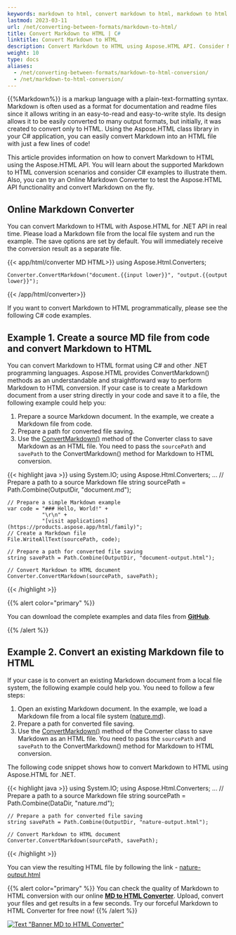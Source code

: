 ```yaml
---
keywords: markdown to html, convert markdown to html, markdown to html conversion, markdown to html converter, c# code, online converter
lastmod: 2023-03-11
url: /net/converting-between-formats/markdown-to-html/
title: Convert Markdown to HTML | C#
linktitle: Convert Markdown to HTML
description: Convert Markdown to HTML using Aspose.HTML API. Consider Markdown to HTML conversion scenarios in C# examples. Try online Markdown Converter
weight: 10
type: docs
aliases:
  - /net/converting-between-formats/markdown-to-html-conversion/
  - /net/markdown-to-html-conversion/
---
```


<link href="./../../style.css" rel="stylesheet" type="text/css" />

{{%Markdown%}} is a markup language with a plain-text-formatting syntax. Markdown is often used as a format for documentation and readme files since it allows writing in an easy-to-read and easy-to-write style. Its design allows it to be easily converted to many output formats, but initially, it was created to convert only to HTML. Using the Aspose.HTML class library in your C# application, you can easily convert Markdown into an HTML file with just a few lines of code!

This article provides information on how to convert Markdown to HTML using the Aspose.HTML API. You will learn about the supported Markdown to HTML conversion scenarios and consider C# examples to illustrate them. Also, you can try an Online Markdown Converter to test the Aspose.HTML API functionality and convert Markdown on the fly.

## **Online Markdown Converter**

You can convert Markdown to HTML with Aspose.HTML for .NET API in real time. Please load a Markdown file from the local file system and run the example.  The save options are set by default. You will immediately receive the conversion result as a separate file.

{{< app/html/converter MD HTML>}}
using Aspose.Html.Converters;

    Converter.ConvertMarkdown("document.{{input lower}}", "output.{{output lower}}");
{{< /app/html/converter>}} 

If you want to convert Markdown to HTML programmatically, please see the following C# code examples.

## **Example 1. Create a source MD file from code and convert Markdown to HTML**
You can convert Markdown to HTML format using C# and other .NET programming languages. Aspose.HTML provides  ConvertMarkdown() methods as an understandable and straightforward way to perform Markdown to HTML conversion. If your case is to create a Markdown document from a user string directly in your code and save it to a file, the following example could help you: 

1. Prepare a source Markdown document. In the example, we create a Markdown file from code. 
1. Prepare a path for converted file saving. 
1. Use the [ConvertMarkdown()](https://reference.aspose.com/html/net/aspose.html.converters/converter/convertmarkdown/) method of the Converter class to save Markdown as an HTML file. You need to pass the `sourcePath` and `savePath` to the ConvertMarkdown() method for Markdown to HTML conversion.

{{< highlight java >}}
using System.IO;
using Aspose.Html.Converters;
...
    // Prepare a path to a source Markdown file
    string sourcePath = Path.Combine(OutputDir, "document.md");

    // Prepare a simple Markdown example
    var code = "### Hello, World!" +
               "\r\n" +
               "[visit applications](https://products.aspose.app/html/family)";
    // Create a Markdown file
    File.WriteAllText(sourcePath, code);
    
    // Prepare a path for converted file saving 
    string savePath = Path.Combine(OutputDir, "document-output.html");
    
    // Convert Markdown to HTML document
    Converter.ConvertMarkdown(sourcePath, savePath);

{{< /highlight >}}

{{% alert color="primary" %}} 

You can download the complete examples and data files from [**GitHub**](https://github.com/aspose-html/Aspose.HTML-Documentation/tree/main/content/tests-net).

{{% /alert %}}

## **Example 2. Convert an existing Markdown file to HTML**
If your case is to convert an existing Markdown document from a local file system, the following example could help you. You need to follow a few steps:

1. Open an existing Markdown document. In the example, we load a Markdown file from a local file system ([nature.md](https://github.com/aspose-html/Aspose.HTML-Documentation/blob/main/content/tests-net/tests-data/nature.md)). 
1. Prepare a path for converted file saving. 
1. Use the [ConvertMarkdown()](https://reference.aspose.com/html/net/aspose.html.converters/converter/convertmarkdown/) method of the Converter class to save Markdown as an HTML file. You need to pass the `sourcePath` and `savePath` to the ConvertMarkdown() method for Markdown to HTML conversion.

The following code snippet shows how to convert Markdown to HTML using Aspose.HTML for .NET.

{{< highlight java >}}
using System.IO;
using Aspose.Html.Converters;
...
    // Prepare a path to a source Markdown file
    string sourcePath = Path.Combine(DataDir, "nature.md");

    // Prepare a path for converted file saving 
    string savePath = Path.Combine(OutputDir, "nature-output.html");
    
    // Convert Markdown to HTML document
    Converter.ConvertMarkdown(sourcePath, savePath);
{{< /highlight >}}

You can view the resulting HTML file by following the link - [nature-output.html](/html/net/converting-between-formats/markdown-to-html/nature-output.html) 

{{% alert color="primary" %}} 
You can check the quality of Markdown to HTML conversion with our online [**MD to HTML Converter**](https://products.aspose.app/html/conversion/md-to-html). Upload, convert your files and get results in a few seconds. Try our forceful Markdown to HTML Converter for free now!
{{% /alert %}}

<a href="https://products.aspose.app/html/conversion/md-to-html" target="_blank">![Text "Banner MD to HTML Converter"](./../../../images/md-to-html.png#center)</a>
